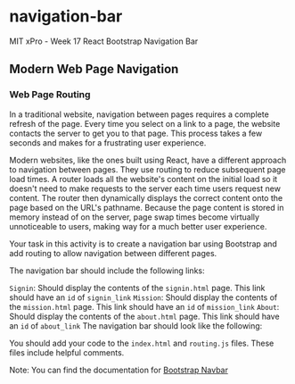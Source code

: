 # navigation-bar
MIT xPro - Week 17 React Bootstrap Navigation Bar

## Modern Web Page Navigation

### Web Page Routing

In a traditional website, navigation between pages requires a complete refresh of the page. Every time you select on a link to a page, the website contacts the server to get you to that page. This process takes a few seconds and makes for a frustrating user experience.

Modern websites, like the ones built using React, have a different approach to navigation between pages. They use routing to reduce subsequent page load times. A router loads all the website's content on the initial load so it doesn't need to make requests to the server each time users request new content. The router then dynamically displays the correct content onto the page based on the URL's pathname. Because the page content is stored in memory instead of on the server, page swap times become virtually unnoticeable to users, making way for a much better user experience.

Your task in this activity is to create a navigation bar using Bootstrap and add routing to allow navigation between different pages.

The navigation bar should include the following links:

```Signin```: Should display the contents of the ```signin.html``` page. This link should have an ```id``` of ```signin_link```
```Mission```: Should display the contents of the ```mission.html``` page. This link should have an ```id``` of ```mission_link```
```About```: Should display the contents of the ```about.html``` page. This link should have an ```id``` of ```about_link```
The navigation bar should look like the following:

You should add your code to the ```index.html``` and ```routing.js``` files. These files include helpful comments.

Note: You can find the documentation for [Bootstrap Navbar](https://getbootstrap.com/docs/5.0/components/navbar/)
